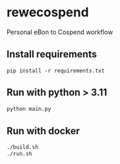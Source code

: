 # rewecospend

Personal eBon to Cospend workflow

## Install requirements

```shell
pip install -r requirements.txt
```

## Run with python > 3.11

```bash
python main.py
```

## Run with docker

```bash
./build.sh
./run.sh
```
